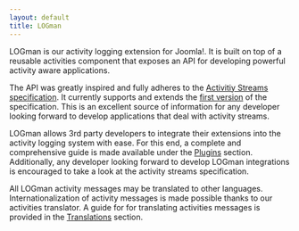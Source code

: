 ```yaml
---
layout: default
title: LOGman
---
```


LOGman is our activity logging extension for Joomla!. It is built on top of a reusable activities component that exposes an API for developing powerful activity aware applications.

The API was greatly inspired and fully adheres to the [Activitiy Streams specification](http://activitystrea.ms/). It currently supports and extends the [first version](http://activitystrea.ms/specs/json/1.0/) of the specification. This is an excellent source of information for any developer looking forward to develop applications that deal with activity streams.  

LOGman allows 3rd party developers to integrate their extensions into the activity logging system with ease. For this end, a complete and comprehensive guide is made available under the [Plugins](logman/plugins.html) section. Additionally, any developer looking forward to develop LOGman integrations is encouraged to take a look at the activity streams specification.

All LOGman activity messages may be translated to other languages. Internationalization of activity messages is made possible thanks to our activities translator. A guide for for translating activities messages is provided in the [Translations](logman/translations.html) section.
